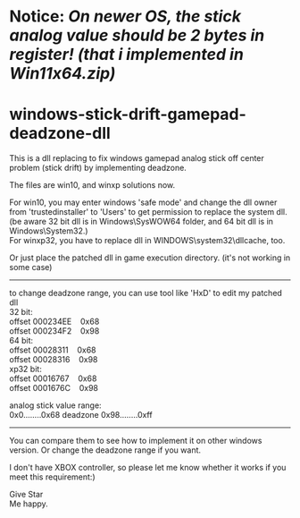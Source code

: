 # Notice: ***On newer OS, the stick analog value should be 2 bytes in register! (that i implemented in Win11x64.zip)***

# windows-stick-drift-gamepad-deadzone-dll
This is a dll replacing to fix windows gamepad analog stick off center problem (stick drift) by implementing deadzone.

The files are win10, and winxp solutions now.

For win10, you may enter windows 'safe mode' and change the dll owner from 'trustedinstaller' to 'Users' to get permission to replace the system dll.  
(be aware 32 bit dll is in Windows\SysWOW64 folder, and 64 bit dll is in Windows\System32.)  
For winxp32, you have to replace dll in WINDOWS\system32\dllcache, too.  
  
Or just place the patched dll in game execution directory. (it's not working in some case)  

****
to change deadzone range, you can use tool like 'HxD' to edit my patched dll  
32 bit:  
offset 000234EE &nbsp;&nbsp;&nbsp;0x68  
offset 000234F2 &nbsp;&nbsp;&nbsp;0x98  
64 bit:  
offset 00028311 &nbsp;&nbsp;&nbsp;0x68  
offset 00028316 &nbsp;&nbsp;&nbsp;0x98  
xp32 bit:  
offset 00016767 &nbsp;&nbsp;&nbsp;0x68  
offset 0001676C &nbsp;&nbsp;&nbsp;0x98  
  
analog stick value range:  
0x0........0x68 deadzone 0x98........0xff  
****

You can compare them to see how to implement it on other windows version.
Or change the deadzone range if you want.

I don't have XBOX controller, so please let me know whether it works if you meet this requirement:)

Give Star  
Me happy.
